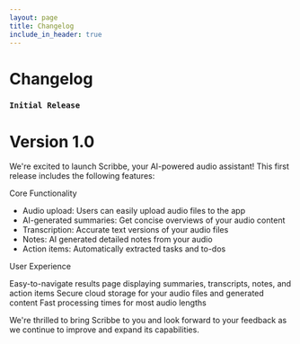 ```yaml
---
layout: page
title: Changelog
include_in_header: true
---
```


# Changelog

### `Initial Release`
# **Version 1.0**

We're excited to launch Scribbe, your AI-powered audio assistant! This first release includes the following features:

Core Functionality

- Audio upload: Users can easily upload audio files to the app
- AI-generated summaries: Get concise overviews of your audio content
- Transcription: Accurate text versions of your audio files
- Notes: AI generated detailed notes from your audio
- Action items: Automatically extracted tasks and to-dos

User Experience

Easy-to-navigate results page displaying summaries, transcripts, notes, and action items
Secure cloud storage for your audio files and generated content
Fast processing times for most audio lengths

We're thrilled to bring Scribbe to you and look forward to your feedback as we continue to improve and expand its capabilities.
